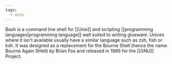 ```yaml
---
tags:
  - unix
---
```

Bash is a command line shell for [[Unix]] and scripting [[programming languages|programming language]] well suited to writing glueware.  Unices where it isn't available usually have a similar language such as zsh, fish or ksh.  It was designed as a replacement for the Bourne Shell (hence the name Bourne Again SHell) by Brian Fox and released in 1989 for the [[GNU]] Project.